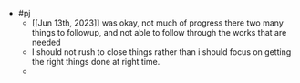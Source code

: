- #pj
	- [[Jun 13th, 2023]] was okay, not much of progress there two many things to followup, and not able to follow through the works that are needed
	- I should not rush to close things rather than i should focus on getting the right things done at right time.
	-